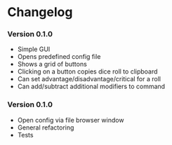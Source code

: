 # Changelog

### Version 0.1.0

- Simple GUI
- Opens predefined config file
- Shows a grid of buttons
- Clicking on a button copies dice roll to clipboard
- Can set advantage/disadvantage/critical for a roll
- Can add/subtract additional modifiers to command
 
### Version 0.1.0

- Open config via file browser window
- General refactoring
- Tests
